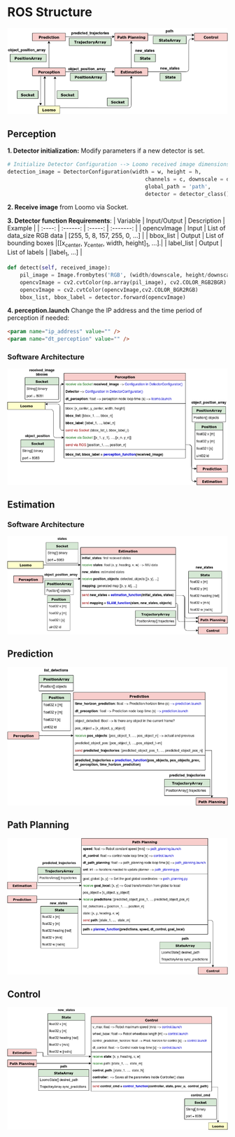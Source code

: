 # ROS Structure

<center>

![alt text](./Images/Software_pipeline.png)

</center>

## Perception

**1. Detector initialization:** Modify parameters if a new detector is set.
``` python 
# Initialize Detector Configuration --> Loomo received image dimensions: 80x60x3
detection_image = DetectorConfiguration(width = w, height = h,
                                            channels = c, downscale = d,
                                            global_path = 'path',
                                            detector = detector_class()) 
```

**2. Receive image** from Loomo via Socket.

**3. Detector function Requirements**: 
| Variable                             | Input/Output        | Description                 | Example                |
| :----:                               | :------:            | :-----:                     | :-------:              |
| opencvImage                       | Input               | List of data_size RGB data  | [255, 5, 8, 157, 255, 0, ...]  |
| bbox_list                            | Output              | List of bounding boxes      |[[x<sub>center</sub>, y<sub>center</sub>, width, height]<sub>1</sub>, ...].|
| label_list                           | Output              | List of labels              | [label<sub>1</sub>, ...]   |

``` python
def detect(self, received_image):
    pil_image = Image.frombytes('RGB', (width/downscale, height/downscale), received_image)
    opencvImage = cv2.cvtColor(np.array(pil_image), cv2.COLOR_RGB2BGR)
    opencvImage = cv2.cvtColor(opencvImage,cv2.COLOR_BGR2RGB)
    bbox_list, bbox_label = detector.forward(opencvImage)
```

**4. perception.launch**
Change the IP address and the time period of perception if needed:
``` html
<param name="ip_address" value="" />
<param name="dt_perception" value="" />
```

### Software Architecture

<center>

![alt text](./Images/Software_perception.png)

</center>

## Estimation

### Software Architecture

<center>

![alt text](./Images/Software_estimation.png)

</center>

## Prediction

<center>

![alt text](./Images/Software_prediction.png)

</center>

## Path Planning

<center>

![alt text](./Images/Software_path_planning.png)

</center>

## Control

<center>

![alt text](./Images/Software_control.png)

</center>

